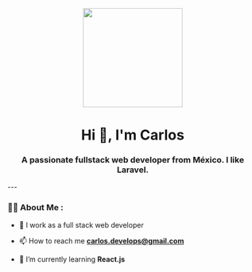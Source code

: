 <div id="header" align="center">
    <img src="https://media.giphy.com/media/QZkpIdieotn3i/giphy.gif" width="200" />
    <h1 align="center">Hi 👋, I'm Carlos</h1>
    <h3 align="center">A passionate fullstack web developer from México. I like Laravel.</h3>
</div>
---

### 👨‍💻 About Me :

- 📝 I work as a full stack web developer

- 📫 How to reach me **carlos.develops@gmail.com**

- 🌱 I’m currently learning **React.js**
